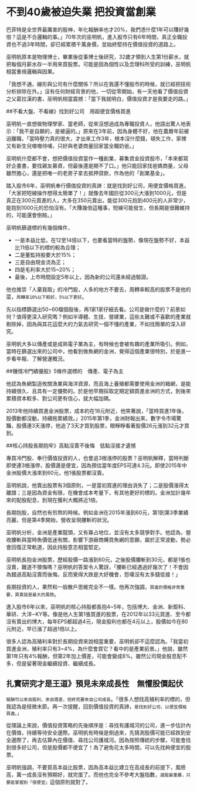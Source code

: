 # 不到40歲被迫失業 把投資當創業


巴菲特是全世界最厲害的股神，年化報酬率也才20%，我們憑什麼1年可以賺好幾倍？這是不合邏輯的事。」70年次的巫明帆，進入股市只有6年時間，真正全職投資也不過3年時間，卻已經累積千萬身價，並始終堅持在價值投資的道路上。

巫明帆原本是物理博士，畢業後從事博士後研究，32歲才領到人生第1份薪水，就把每個月薪水存一半用來買股票。可能是因為個性以及念理科所受的訓練，巫明帆相當重視邏輯與因果。


「我想不通，線形與公司有什麼關係？所以在我還不懂股市的時候，就已經把技術分析排除在外。」沒有任何財經背景的他，一切從零開始，有一天他看了價值投資之父葛拉漢的書，巫明帆相當震撼：「當下我就明白，價值投資才是我要走的路。」

##不看大盤、不看線》找到好公司　用超便宜價格買進

巫明帆一直想做物理學家、當老師，從來沒想過成為專職投資人，他語出驚人地表示：「我不是自願的，是被逼的。」原來在3年前，因為身體不好，他在農曆年前被迫離職，「當時壓力真的很大，才出來工作3年，根本沒什麼錢，頓失工作，家裡又有新生兒嗷嗷待哺，只好與老婆商量回家當全職奶爸。」

巫明帆什麼都不會，想把價值投資當作一種創業，募集資金投資股市，「本來都寫好企畫書，要找親友募資，但最後還是開不了口。」他只能回家找爸媽商量，父母雖然擔心，還是把唯一的老房子拿去抵押貸款，作為他的「創業基金」。

踏入股市6年，巫明帆奉行價值投資的真諦：就是找到好公司，用便宜價格買進。「大家把短線操作想得太簡單了！」就像去年國巨從300元大漲到1000元，但是真正在300元買進的人，大多在350元賣出，能從300元抱到400元的人非常少，能抱到1000元的恐怕沒有。「大賺幾倍這種事，短線可能發生，但長期是很難維持的，可能還會倒賠。」

巫明帆篩選標的有幾個條件，

- 一是本益比低，在12至14倍以下，也要看當時的盤勢，像現在盤勢不好，本益比11倍以下的標的較為合理；
- 二是董監持股要大於15%；
- 三是自由現金流為正；
- 四是毛利率大於15~20%；
- 最後，上市時間設定5年以上，因為新的公司還未經過驗證。


他也推崇「人棄我取」的冷門股，人多的地方不要去，周轉率較高的股票不是他的菜，`周轉率10%以下較好，5%以下更好`。

先以指標篩選出50~60檔個股後，再1家1家仔細去看。公司是做什麼的？前景如何？值得更深入研究嗎？例如半導體、生技、營建業，這些太難或不喜歡的產業就剔除掉，因為與其花這麼大的力氣去研究一個不懂的產業，不如找簡單的深入研究。

巫明帆大多以傳產或是成熟電子業為主，有時候也會被有趣的產業所吸引。例如，當時在篩選出來的公司中，他看到做魚網的金洲，覺得這個產業很特別，於是進一步看年報、了解營運概況。


##鍾情冷門績優股》5條件選標的　傳產、電子為主

他認為魚網製造攸關漁業與海洋資源，而且海上養殖都需要使用金洲的箱網，是能持續很久、且具有一定優勢的。於是他早期採取定期定額買進金洲的方式，到後來累積資本較多、對公司更有信心，就大幅加碼。

2013年他持續買進金洲股票，成本約在18元附近，他笑著說，「當時買進1年後，股價動都沒動，持續拖累績效。」2015年第1季，金洲財報出來，數字令市場驚豔，股價連3天漲停，他追了3天才買到股票，眼睜睜看著股價26元漲到32元才買到。

##核心持股長期抱牢》高點沒賣不後悔　低點沒接才遺憾

專買冷門股、奉行價值投資的人，也會追3根漲停的股票？巫明帆解釋，當時判斷即使連3根漲停，股價還是便宜，因為預估當年度EPS可達4.3元。即使2015年中金洲股價大漲來到60元，他1張股票都沒賣。

巫明帆說，他賣出股票有3個原則，一是當初買進的理由消失了；二是股價漲得太離譜；三是因為資金有限，在機會成本考量下，有其他更好的標的。金洲加計幾年來的配股配息，到現在獲利大概將近1倍。

長期抱股，自然也有煎熬的時候。例如金洲在2015年漲到60元，第1到第3季業績亮麗，但是第4季開始，營收呈現腰斬的狀況。

巫明帆分析，金洲是產業龍頭，又有寡占地位，並沒有太多競爭對手。他認為，營收腰斬與當時魚價低迷有關，影響下游廠商購買魚網的意願，屬於正常波動，勢必會回復正常軌道，因此持股意志相當堅定。

巫明帆長抱金洲股票，歷經股價一路漲到60元，之後股價腰斬到30元，都是1張也沒賣，難道不懊悔嗎？巫明帆的答案令人驚訝，「腰斬已經遇過好幾次了！不會因為錯過高點沒賣而後悔，反而覺得大跌是大好機會，怨嘆沒有太多錢低接！」

長期投資的人，果然和一般散戶思維完全不一樣。他再次強調，`買進的價格非常重要，買貴就是最大的風險`。

進入股市6年以來，巫明帆的核心持股都長抱4~5年，包括博大、金洲、新鉅科、華研、大洋─KY等。像是他人生第1張買進的股票，在2012年以33元買進、至今都沒有賣出的博大，每年EPS都超過4元，現金股利也都在4元以上，股價如今在80元附近，早已漲了超過1倍以上。

很多人認為高殖利率對於長期投資來說相當重要，巫明帆卻不這麼認為。「我當初買進金洲，殖利率只有3~4%，為什麼會買它？看中的是產業前景。」他說，雖然第1年只有4%報酬，但第2年加上價差，可能會變成8%。雖然公司現金股息配不多，但是留著現金繼續投資、繼續成長。


## 扎實研究才是王道》預見未來成長性　無懼股價起伏

`報酬可以來自股利、來自價差，但終究要來自公司成長`。「很多人想找高殖利率的標的，但我認為是枝微末節。再一次提醒，回到價值投資的真諦，`是找到好公司，以便宜價格買進。」`

從理論上來說，價值投資策略的先後順序是：尋找有護城河的公司，進一步估計內在價值，持續等待安全邊際。巫明帆有時候是倒過來，先猜測股價可能已經跌到安全邊際了，再去估算內在價值、尋找公司護城河。因為按照傳統的步驟，可能會找到很多好公司，但是股價都不便宜了！為了避免花太多時間，可以先找夠便宜的股票。

巫明帆強調，不要買高本益比股票，因為高本益比建立在高成長的前提下，風險高，萬一成長沒有預期好，就完蛋了。而他也完全不參考大盤指數，`選股最重要，只要能掌握到「很便宜」`這個原則就對了。

